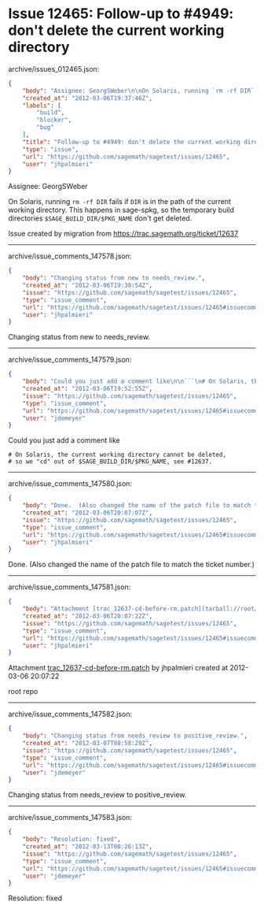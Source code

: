# Issue 12465: Follow-up to #4949: don't delete the current working directory

archive/issues_012465.json:
```json
{
    "body": "Assignee: GeorgSWeber\n\nOn Solaris, running `rm -rf DIR` fails if `DIR` is in the path of the current working directory. This happens in sage-spkg, so the temporary build directories `$SAGE_BUILD_DIR/$PKG_NAME` don't get deleted.\n\nIssue created by migration from https://trac.sagemath.org/ticket/12637\n\n",
    "created_at": "2012-03-06T19:37:46Z",
    "labels": [
        "build",
        "blocker",
        "bug"
    ],
    "title": "Follow-up to #4949: don't delete the current working directory",
    "type": "issue",
    "url": "https://github.com/sagemath/sagetest/issues/12465",
    "user": "jhpalmieri"
}
```
Assignee: GeorgSWeber

On Solaris, running `rm -rf DIR` fails if `DIR` is in the path of the current working directory. This happens in sage-spkg, so the temporary build directories `$SAGE_BUILD_DIR/$PKG_NAME` don't get deleted.

Issue created by migration from https://trac.sagemath.org/ticket/12637





---

archive/issue_comments_147578.json:
```json
{
    "body": "Changing status from new to needs_review.",
    "created_at": "2012-03-06T19:38:54Z",
    "issue": "https://github.com/sagemath/sagetest/issues/12465",
    "type": "issue_comment",
    "url": "https://github.com/sagemath/sagetest/issues/12465#issuecomment-147578",
    "user": "jhpalmieri"
}
```

Changing status from new to needs_review.



---

archive/issue_comments_147579.json:
```json
{
    "body": "Could you just add a comment like\n\n```\n# On Solaris, the current working directory cannot be deleted,\n# so we \"cd\" out of $SAGE_BUILD_DIR/$PKG_NAME, see #12637.\n```\n",
    "created_at": "2012-03-06T19:52:55Z",
    "issue": "https://github.com/sagemath/sagetest/issues/12465",
    "type": "issue_comment",
    "url": "https://github.com/sagemath/sagetest/issues/12465#issuecomment-147579",
    "user": "jdemeyer"
}
```

Could you just add a comment like

```
# On Solaris, the current working directory cannot be deleted,
# so we "cd" out of $SAGE_BUILD_DIR/$PKG_NAME, see #12637.
```




---

archive/issue_comments_147580.json:
```json
{
    "body": "Done.  (Also changed the name of the patch file to match the ticket number.)",
    "created_at": "2012-03-06T20:07:07Z",
    "issue": "https://github.com/sagemath/sagetest/issues/12465",
    "type": "issue_comment",
    "url": "https://github.com/sagemath/sagetest/issues/12465#issuecomment-147580",
    "user": "jhpalmieri"
}
```

Done.  (Also changed the name of the patch file to match the ticket number.)



---

archive/issue_comments_147581.json:
```json
{
    "body": "Attachment [trac_12637-cd-before-rm.patch](tarball://root/attachments/some-uuid/ticket12637/trac_12637-cd-before-rm.patch) by jhpalmieri created at 2012-03-06 20:07:22\n\nroot repo",
    "created_at": "2012-03-06T20:07:22Z",
    "issue": "https://github.com/sagemath/sagetest/issues/12465",
    "type": "issue_comment",
    "url": "https://github.com/sagemath/sagetest/issues/12465#issuecomment-147581",
    "user": "jhpalmieri"
}
```

Attachment [trac_12637-cd-before-rm.patch](tarball://root/attachments/some-uuid/ticket12637/trac_12637-cd-before-rm.patch) by jhpalmieri created at 2012-03-06 20:07:22

root repo



---

archive/issue_comments_147582.json:
```json
{
    "body": "Changing status from needs_review to positive_review.",
    "created_at": "2012-03-07T08:58:29Z",
    "issue": "https://github.com/sagemath/sagetest/issues/12465",
    "type": "issue_comment",
    "url": "https://github.com/sagemath/sagetest/issues/12465#issuecomment-147582",
    "user": "jdemeyer"
}
```

Changing status from needs_review to positive_review.



---

archive/issue_comments_147583.json:
```json
{
    "body": "Resolution: fixed",
    "created_at": "2012-03-13T08:26:13Z",
    "issue": "https://github.com/sagemath/sagetest/issues/12465",
    "type": "issue_comment",
    "url": "https://github.com/sagemath/sagetest/issues/12465#issuecomment-147583",
    "user": "jdemeyer"
}
```

Resolution: fixed
